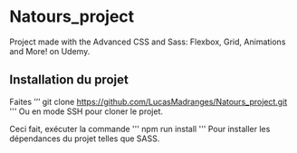 # Natours_project

Project made with the Advanced CSS and Sass: Flexbox, Grid, Animations and More! on Udemy.

## Installation du projet

Faites
’’’
git clone https://github.com/LucasMadranges/Natours_project.git
'''
Ou en mode SSH pour cloner le projet.

Ceci fait, exécuter la commande
'''
npm run install
'''
Pour installer les dépendances du projet telles que SASS.
